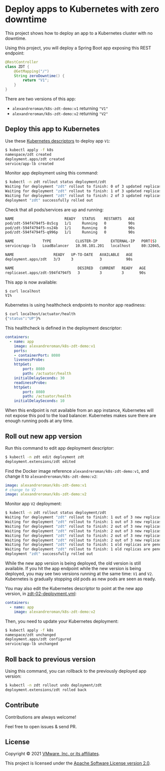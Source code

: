 # Deploy apps to Kubernetes with zero downtime

This project shows how to deploy an app to a Kubernetes cluster with no
downtime.

Using this project, you will deploy a Spring Boot app exposing this
REST endpoint:
```java
@RestController
class ZDT {
    @GetMapping("/")
    String zeroDowntime() {
        return "V1";
    }
}
```

There are two versions of this app:
 - `alexandreroman/k8s-zdt-demo:v1` returning `"V1"`
 - `alexandreroman/k8s-zdt-demo:v2` returning `"V2"`

## Deploy this app to Kubernetes

Use these [Kubernetes descriptors](k8s) to deploy app `V1`:
```bash
$ kubectl apply -f k8s
namespace/zdt created
deployment.apps/zdt created
service/app-lb created
```

Monitor app deployment using this command:
```bash
$ kubectl -n zdt rollout status deployment/zdt
Waiting for deployment "zdt" rollout to finish: 0 of 3 updated replicas are available...
Waiting for deployment "zdt" rollout to finish: 1 of 3 updated replicas are available...
Waiting for deployment "zdt" rollout to finish: 2 of 3 updated replicas are available...
deployment "zdt" successfully rolled out
```

Check that all pods/services are up and running:
```bash
NAME                       READY   STATUS    RESTARTS   AGE
pod/zdt-594f4794f5-8s5cg   1/1     Running   0          90s
pod/zdt-594f4794f5-ns24b   1/1     Running   0          90s
pod/zdt-594f4794f5-q996p   1/1     Running   0          90s

NAME             TYPE           CLUSTER-IP      EXTERNAL-IP   PORT(S)        AGE
service/app-lb   LoadBalancer   10.98.101.201   localhost     80:32045/TCP   90s

NAME                  READY   UP-TO-DATE   AVAILABLE   AGE
deployment.apps/zdt   3/3     3            3           90s

NAME                             DESIRED   CURRENT   READY   AGE
replicaset.apps/zdt-594f4794f5   3         3         3       90s
```

This app is now available:

```bash
$ curl localhost
V1%
```

Kubernetes is using healthcheck endpoints to monitor app readiness:
```bash
$ curl localhost/actuator/health
{"status":"UP"}%
```

This healthcheck is defined in the deployment descriptor:
```yaml
containers:
  - name: app
    image: alexandreroman/k8s-zdt-demo:v1
    ports:
    - containerPort: 8080
    livenessProbe:
    httpGet:
        port: 8080
        path: /actuator/health
    initialDelaySeconds: 30
    readinessProbe:
    httpGet:
        port: 8080
        path: /actuator/health
    initialDelaySeconds: 10
```

When this endpoint is not available from an app instance, Kubernetes
will not expose this pod to the load balancer. Kubernetes
makes sure there are enough running pods at any time.

## Roll out new app version

Run this command to edit app deployment descriptor:
```bash
$ kubectl -n zdt edit deployment zdt
deployment.extensions/zdt edited
```

Find the Docker image reference `alexandreroman/k8s-zdt-demo:v1`, and
change it to `alexandreroman/k8s-zdt-demo:v2`:
```yaml
image: alexandreroman/k8s-zdt-demo:v1
# change to V2
image: alexandreroman/k8s-zdt-demo:v2
```

Monitor app `V2` deployment:
```bash
$ kubectl -n zdt rollout status deployment/zdt
Waiting for deployment "zdt" rollout to finish: 1 out of 3 new replicas have been updated...
Waiting for deployment "zdt" rollout to finish: 1 out of 3 new replicas have been updated...
Waiting for deployment "zdt" rollout to finish: 2 out of 3 new replicas have been updated...
Waiting for deployment "zdt" rollout to finish: 2 out of 3 new replicas have been updated...
Waiting for deployment "zdt" rollout to finish: 2 out of 3 new replicas have been updated...
Waiting for deployment "zdt" rollout to finish: 2 out of 3 new replicas have been updated...
Waiting for deployment "zdt" rollout to finish: 1 old replicas are pending termination...
Waiting for deployment "zdt" rollout to finish: 1 old replicas are pending termination...
deployment "zdt" successfully rolled out
```

While the new app version is being deployed, the old version is still
available. If you hit the app endpoint while the new version is being
deployed, you may see two versions running at the same time: `V1` and
`V2`. Kubernetes is gradually stopping old pods as new pods are seen
as ready.

You may also edit the Kubernetes descriptor to point at the new app
version, in [zdt-02-deployment.yml](k8s/zdt-02-deployment.yml):
```yaml
containers:
  - name: app
    image: alexandreroman/k8s-zdt-demo:v2
```

Then, you need to update your Kubernetes deployment:
```bash
$ kubectl apply -f k8s
namespace/zdt unchanged
deployment.apps/zdt configured
service/app-lb unchanged
```

## Roll back to previous version

Using this command, you can rollback to the previously deployed app
version:
```bash
$ kubectl -n zdt rollout undo deployment/zdt
deployment.extensions/zdt rolled back
```

## Contribute

Contributions are always welcome!

Feel free to open issues & send PR.

## License

Copyright &copy; 2021 [VMware, Inc. or its affiliates](https://vmware.com).

This project is licensed under the [Apache Software License version 2.0](https://www.apache.org/licenses/LICENSE-2.0).
